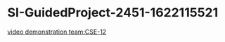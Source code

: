 # SI-GuidedProject-2451-1622115521
[video demonstration team:CSE-12](https://drive.google.com/drive/folders/17CDI7nrk9TXzHvIaygrb8ipS0r-8FFXd?usp=sharing)
